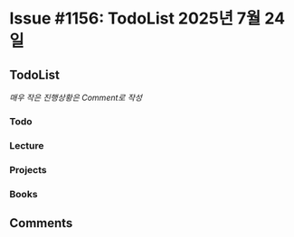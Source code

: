 # Issue #1156: TodoList 2025년 7월 24일

## TodoList

*매우 작은 진행상황은 Comment로 작성*

### Todo  

### Lecture

### Projects

### Books


## Comments

